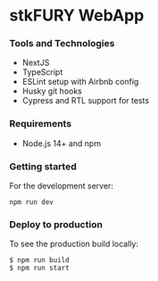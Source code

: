 # stkFURY WebApp 

### Tools and Technologies

- NextJS
- TypeScript
- ESLint setup with Airbnb config
- Husky git hooks
- Cypress and RTL support for tests

### Requirements

- Node.js 14+ and npm

### Getting started

For the development server:

```shell
npm run dev
```

### Deploy to production

To see the production build locally:

```shell
$ npm run build
$ npm run start
```
